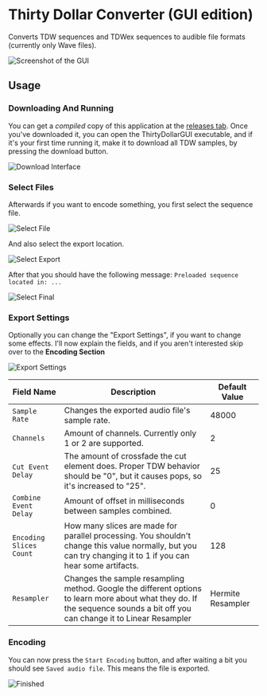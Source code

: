 # Thirty Dollar Converter (GUI edition)

Converts TDW sequences and TDWex sequences to audible file formats (currently only Wave files).

![Screenshot of the GUI](../Screenshots/converter-sample.png)

## Usage

### Downloading And Running

You can get a _compiled_ copy of this application at
the [releases tab](https://github.com/t1stm/ThirtyDollarTools/releases).
Once you've downloaded it, you can open the ThirtyDollarGUI executable, and if it's your first time running it,
make it to download all TDW samples, by pressing the download button.

![Download Interface](../Screenshots/converter-download.png)

### Select Files

Afterwards if you want to encode something, you first select the sequence file.

![Select File](../Screenshots/converter-select-file.png)

And also select the export location.

![Select Export](../Screenshots/converter-select-export.png)

After that you should have the following message: `Preloaded sequence located in: ...`

![Select Final](../Screenshots/converter-select-final.png)

### Export Settings

Optionally you can change the "Export Settings", if you want to change some effects.
I'll now explain the fields, and if you aren't interested skip over to the **Encoding Section**

![Export Settings](../Screenshots/converter-extended-options.png)

| Field Name              | Description                                                                                                                                                                 | Default Value     |
|-------------------------|-----------------------------------------------------------------------------------------------------------------------------------------------------------------------------|-------------------|
| `Sample Rate`           | Changes the exported audio file's sample rate.                                                                                                                              | 48000             |
| `Channels`              | Amount of channels. Currently only 1 or 2 are supported.                                                                                                                    | 2                 |
| `Cut Event Delay`       | The amount of crossfade the cut element does. Proper TDW behavior should be "0", but it causes pops, so it's increased to "25".                                             | 25                |
| `Combine Event Delay`   | Amount of offset in milliseconds between samples combined.                                                                                                                  | 0                 |
| `Encoding Slices Count` | How many slices are made for parallel processing. You shouldn't change this value normally, but you can try changing it to 1 if you can hear some artifacts.                | 128               |
| `Resampler`             | Changes the sample resampling method. Google the different options to learn more about what they do. If the sequence sounds a bit off you can change it to Linear Resampler | Hermite Resampler |

### Encoding

You can now press the `Start Encoding` button, and after waiting a bit you should see `Saved audio file`. This means the
file is exported.

![Finished](../Screenshots/converter-finished-export.png)
